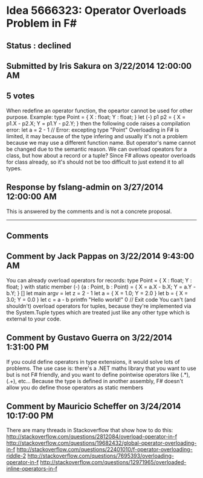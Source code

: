 # Idea 5666323: Operator Overloads Problem in F# #

## Status : declined

## Submitted by Iris Sakura on 3/22/2014 12:00:00 AM

## 5 votes

When redefine an operator function, the opeartor cannot be used for other purpose.
Example:
type Point = { X : float; Y : float; }
let (-) p1 p2 = { X = p1.X - p2.X; Y = p1.Y - p2.Y; }
then the following code raises a compilation error:
let a = 2 - 1 // Error: excepting type "Point"
Overloading in F# is limited, it may because of the type infering and usually it's not a problem because we may use a different function name. But operator's name cannot be changed due to the semantic reason.
We can overload opeators for a class, but how about a record or a tuple? Since F# allows opeator overloads for class already, so it's should not be too difficult to just extend it to all types.



## Response by fslang-admin on 3/27/2014 12:00:00 AM

This is answered by the comments and is not a concrete proposal.

------------------------
## Comments


## Comment by Jack Pappas on 3/22/2014 9:43:00 AM
You can already overload operators for records:
type Point = {
X : float;
Y : float;
} with
static member (-) (a : Point, b : Point) =
{ X = a.X - b.X; Y = a.Y - b.Y; }
[<EntryPoint>]
let main argv =
let z = 2 - 1
let a = { X = 1.0; Y = 2.0 }
let b = { X = 3.0; Y = 0.0 }
let c = a - b
printfn "Hello world!"
0 // Exit code
You can't (and shouldn't) overload operators for tuples, because they're implemented via the System.Tuple types which are treated just like any other type which is external to your code.


## Comment by Gustavo Guerra on 3/22/2014 1:31:00 PM
If you could define operators in type extensions, it would solve lots of problems. The use case is: there's a .NET maths library that you want to use but is not F# friendly, and you want to define pointwise operators like (.*), (.+), etc... Because the type is defined in another assembly, F# doesn't allow you do define those operators as static members


## Comment by Mauricio Scheffer on 3/24/2014 10:17:00 PM
There are many threads in Stackoverflow that show how to do this:
http://stackoverflow.com/questions/2812084/overload-operator-in-f
http://stackoverflow.com/questions/19682432/global-operator-overloading-in-f
http://stackoverflow.com/questions/22401010/f-operator-overloading-riddle-2
http://stackoverflow.com/questions/7695393/overloading-operator-in-f
http://stackoverflow.com/questions/12971965/overloaded-inline-operators-in-f


